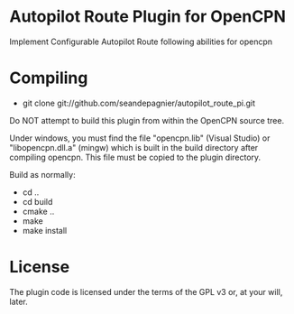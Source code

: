 Autopilot Route Plugin for OpenCPN
=======================================
Implement Configurable Autopilot Route following abilities for opencpn

Compiling
=========

* git clone git://github.com/seandepagnier/autopilot_route_pi.git

Do NOT attempt to build this plugin from within the OpenCPN source tree.

Under windows, you must find the file "opencpn.lib" (Visual Studio) or "libopencpn.dll.a" (mingw) which is built in the build directory after compiling opencpn.  This file must be copied to the plugin directory.

Build as normally:

* cd ..
* cd build
* cmake ..
* make
* make install

License
=======
The plugin code is licensed under the terms of the GPL v3 or, at your will, later.
